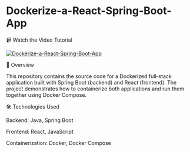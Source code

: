 # Dockerize-a-React-Spring-Boot-App

📹 Watch the Video Tutorial

[![Dockerize-a-React-Spring-Boot-App](https://img.youtube.com/vi/qrgCIurdZ2g/0.jpg)](https://youtu.be/qrgCIurdZ2g?si=tF7tNvTVEQ2ghAAQ)  

🚀 Overview

This repository contains the source code for a Dockerized full-stack application built with Spring Boot (backend) and React (frontend). The project demonstrates how to containerize both applications and run them together using Docker Compose.

🛠 Technologies Used

Backend: Java, Spring Boot

Frontend: React, JavaScript

Containerization: Docker, Docker Compose
